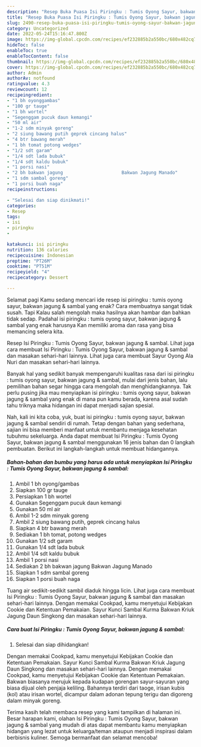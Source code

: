 ```yaml
---
description: "Resep Buka Puasa Isi Piringku : Tumis Oyong Sayur, bakwan jagung &amp;amp; sambal yang Lezat"
title: "Resep Buka Puasa Isi Piringku : Tumis Oyong Sayur, bakwan jagung &amp;amp; sambal yang Lezat"
slug: 2490-resep-buka-puasa-isi-piringku-tumis-oyong-sayur-bakwan-jagung-and-amp-sambal-yang-lezat
category: Uncategorized
date: 2022-05-24T15:16:47.800Z
image: https://img-global.cpcdn.com/recipes/ef232885b2a550bc/680x482cq70/isi-piringku-tumis-oyong-sayur-bakwan-jagung-sambal-foto-resep-utama.jpg
hideToc: false
enableToc: true
enableTocContent: false
thumbnail: https://img-global.cpcdn.com/recipes/ef232885b2a550bc/680x482cq70/isi-piringku-tumis-oyong-sayur-bakwan-jagung-sambal-foto-resep-utama.jpg
cover: https://img-global.cpcdn.com/recipes/ef232885b2a550bc/680x482cq70/isi-piringku-tumis-oyong-sayur-bakwan-jagung-sambal-foto-resep-utama.jpg
author: Admin
authorAv: notfound
ratingvalue: 4.3
reviewcount: 12
recipeingredient:
- "1 bh oyonggambas"
- "100 gr tauge"
- "1 bh wortel"
- "Segenggam pucuk daun kemangi"
- "50 ml air"
- "1-2 sdm minyak goreng"
- "2 siung bawang putih geprek cincang halus"
- "4 btr bawang merah"
- "1 bh tomat potong wedges"
- "1/2 sdt garam"
- "1/4 sdt lada bubuk"
- "1/4 sdt kaldu bubuk"
- "1 porsi nasi"
- "2 bh bakwan jagung                      Bakwan Jagung Manado"
- "1 sdm sambal goreng"
- "1 porsi buah naga"
recipeinstructions:

- "Selesai dan siap dinikmati!"
categories:
- Resep
tags:
- isi
- piringku
- 

katakunci: isi piringku  
nutrition: 136 calories
recipecuisine: Indonesian
preptime: "PT26M"
cooktime: "PT51M"
recipeyield: "4"
recipecategory: Dessert

---
```



Selamat pagi Kamu sedang mencari ide resep isi piringku : tumis oyong sayur, bakwan jagung &amp; sambal yang enak? Cara membuatnya sangat tidak susah. Tapi Kalau salah mengolah maka hasilnya akan hambar dan bahkan tidak sedap. Padahal isi piringku : tumis oyong sayur, bakwan jagung &amp; sambal yang enak harusnya Kan memiliki aroma dan rasa yang bisa memancing selera kita.


Resep Isi Piringku : Tumis Oyong Sayur, bakwan jagung &amp; sambal. Lihat juga cara membuat Isi Piringku : Tumis Oyong Sayur, bakwan jagung &amp; sambal dan masakan sehari-hari lainnya. Lihat juga cara membuat Sayur Oyong Ala Nuri dan masakan sehari-hari lainnya.

Banyak hal yang sedikit banyak mempengaruhi kualitas rasa dari isi piringku : tumis oyong sayur, bakwan jagung &amp; sambal, mulai dari jenis bahan, lalu pemilihan bahan segar hingga cara mengolah dan menghidangkannya. Tak perlu pusing jika mau menyiapkan isi piringku : tumis oyong sayur, bakwan jagung &amp; sambal yang enak di mana pun kamu berada, karena asal sudah tahu triknya maka hidangan ini dapat menjadi sajian spesial.


Nah, kali ini kita coba, yuk, buat isi piringku : tumis oyong sayur, bakwan jagung &amp; sambal sendiri di rumah. Tetap dengan bahan yang sederhana, sajian ini bisa memberi manfaat untuk membantu menjaga kesehatan tubuhmu sekeluarga. Anda dapat membuat Isi Piringku : Tumis Oyong Sayur, bakwan jagung &amp; sambal menggunakan 16 jenis bahan dan 0 langkah pembuatan. Berikut ini langkah-langkah untuk membuat hidangannya.

<!--inarticleads1-->

##### Bahan-bahan dan bumbu yang harus ada untuk menyiapkan Isi Piringku : Tumis Oyong Sayur, bakwan jagung &amp; sambal:

1. Ambil 1 bh oyong/gambas
1. Siapkan 100 gr tauge
1. Persiapkan 1 bh wortel
1. Gunakan Segenggam pucuk daun kemangi
1. Gunakan 50 ml air
1. Ambil 1-2 sdm minyak goreng
1. Ambil 2 siung bawang putih, geprek cincang halus
1. Siapkan 4 btr bawang merah
1. Sediakan 1 bh tomat, potong wedges
1. Gunakan 1/2 sdt garam
1. Gunakan 1/4 sdt lada bubuk
1. Ambil 1/4 sdt kaldu bubuk
1. Ambil 1 porsi nasi
1. Sediakan 2 bh bakwan jagung                      Bakwan Jagung Manado
1. Siapkan 1 sdm sambal goreng
1. Siapkan 1 porsi buah naga


Tuang air sedikit-sedikit sambil diaduk hingga licin. Lihat juga cara membuat Isi Piringku : Tumis Oyong Sayur, bakwan jagung &amp; sambal dan masakan sehari-hari lainnya. Dengan memakai Cookpad, kamu menyetujui Kebijakan Cookie dan Ketentuan Pemakaian. Sayur Kunci Sambal Kurma Bakwan Kriuk Jagung Daun Singkong dan masakan sehari-hari lainnya. 

<!--inarticleads2-->

##### Cara buat Isi Piringku : Tumis Oyong Sayur, bakwan jagung &amp; sambal:


1. Selesai dan siap dihidangkan!

Dengan memakai Cookpad, kamu menyetujui Kebijakan Cookie dan Ketentuan Pemakaian. Sayur Kunci Sambal Kurma Bakwan Kriuk Jagung Daun Singkong dan masakan sehari-hari lainnya. Dengan memakai Cookpad, kamu menyetujui Kebijakan Cookie dan Ketentuan Pemakaian. Bakwan biasanya merujuk kepada kudapan gorengan sayur-sayuran yang biasa dijual oleh penjaja keliling. Bahannya terdiri dari taoge, irisan kubis (kol) atau irisan wortel, dicampur dalam adonan tepung terigu dan digoreng dalam minyak goreng. 

Terima kasih telah membaca resep yang kami tampilkan di halaman ini. Besar harapan kami, olahan Isi Piringku : Tumis Oyong Sayur, bakwan jagung &amp; sambal yang mudah di atas dapat membantu kamu menyiapkan hidangan yang lezat untuk keluarga/teman ataupun menjadi inspirasi dalam berbisnis kuliner. Semoga bermanfaat dan selamat mencoba!
